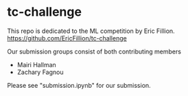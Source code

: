 # tc-challenge

This repo is dedicated to the ML competition by Eric Fillion. 
https://github.com/EricFillion/tc-challenge

Our submission groups consist of both contributing members
- Mairi Hallman
- Zachary Fagnou

Please see "submission.ipynb" for our submission.

